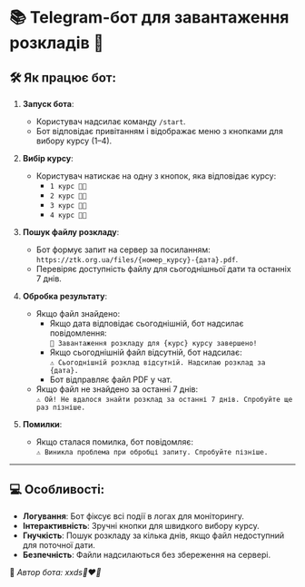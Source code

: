 # 📚 Telegram-бот для завантаження розкладів 📅

## 🛠 Як працює бот:

1. **Запуск бота**:
   - Користувач надсилає команду `/start`.
   - Бот відповідає привітанням і відображає меню з кнопками для вибору курсу (1–4).

2. **Вибір курсу**:
   - Користувач натискає на одну з кнопок, яка відповідає курсу:
     - `1 курс 👶🏻`
     - `2 курс 👦🏻`
     - `3 курс 👨🏻`
     - `4 курс 👴🏻`

3. **Пошук файлу розкладу**:
   - Бот формує запит на сервер за посиланням:  
     `https://ztk.org.ua/files/{номер_курсу}-{дата}.pdf`.
   - Перевіряє доступність файлу для сьогоднішньої дати та останніх 7 днів.

4. **Обробка результату**:
   - Якщо файл знайдено:
     - Якщо дата відповідає сьогоднішній, бот надсилає повідомлення:  
       `🎉 Завантаження розкладу для {курс} курсу завершено!`
     - Якщо сьогоднішній файл відсутній, бот надсилає:  
       `⚠️ Сьогоднішній розклад відсутній. Надсилаю розклад за {дата}.`
     - Бот відправляє файл PDF у чат.
   - Якщо файл не знайдено за останні 7 днів:  
     `⚠️ Ой! Не вдалося знайти розклад за останні 7 днів. Спробуйте ще раз пізніше.`

5. **Помилки**:
   - Якщо сталася помилка, бот повідомляє:  
     `⚠️ Виникла проблема при обробці запиту. Спробуйте пізніше.`

---

## 💻 Особливості:

- **Логування**: Бот фіксує всі події в логах для моніторингу.
- **Інтерактивність**: Зручні кнопки для швидкого вибору курсу.
- **Гнучкість**: Пошук розкладу за кілька днів, якщо файл недоступний для поточної дати.
- **Безпечність**: Файли надсилаються без збереження на сервері.

👾 *Автор бота: xxds🎀❤️‍🔥*
